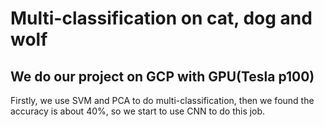 # Multi-classification on cat, dog and wolf
## We do our project on GCP with GPU(Tesla p100)
Firstly, we use SVM and PCA to do multi-classification, then we found the accuracy is about 40%, so we start to use CNN to do this job.
